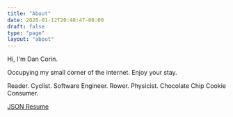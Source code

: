 ```yaml
---
title: "About"
date: 2020-01-12T20:48:47-08:00
draft: false
type: "page"
layout: "about"
---
```


Hi, I'm Dan Corin.

Occupying my small corner of the internet. Enjoy your stay.

Reader. Cyclist. Software Engineer. Rower. Physicist. Chocolate Chip Cookie Consumer.

[JSON Resume](/resume.json)
